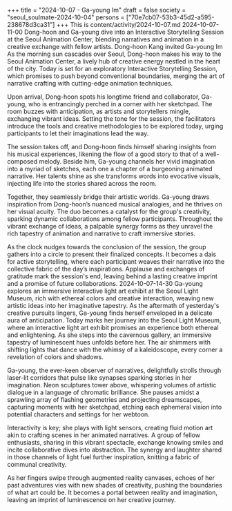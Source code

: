 +++
title = "2024-10-07 - Ga-young Im"
draft = false
society = "seoul_soulmate-2024-10-04"
persons = ["70e7cb07-53b3-45d2-a595-238678d3ca31"]
+++
This is content/activity/2024-10-07.md
2024-10-07-11-00
Dong-hoon and Ga-young dive into an Interactive Storytelling Session at the Seoul Animation Center, blending narratives and animation in a creative exchange with fellow artists.
Dong-hoon Kang invited Ga-young Im
As the morning sun cascades over Seoul, Dong-hoon makes his way to the Seoul Animation Center, a lively hub of creative energy nestled in the heart of the city. Today is set for an exploratory Interactive Storytelling Session, which promises to push beyond conventional boundaries, merging the art of narrative crafting with cutting-edge animation techniques.

Upon arrival, Dong-hoon spots his longtime friend and collaborator, Ga-young, who is entrancingly perched in a corner with her sketchpad. The room buzzes with anticipation, as artists and storytellers mingle, exchanging vibrant ideas. Setting the tone for the session, the facilitators introduce the tools and creative methodologies to be explored today, urging participants to let their imaginations lead the way.

The session takes off, and Dong-hoon finds himself sharing insights from his musical experiences, likening the flow of a good story to that of a well-composed melody. Beside him, Ga-young channels her vivid imagination into a myriad of sketches, each one a chapter of a burgeoning animated narrative. Her talents shine as she transforms words into evocative visuals, injecting life into the stories shared across the room.

Together, they seamlessly bridge their artistic worlds. Ga-young draws inspiration from Dong-hoon’s nuanced musical analogies, and he thrives on her visual acuity. The duo becomes a catalyst for the group's creativity, sparking dynamic collaborations among fellow participants. Throughout the vibrant exchange of ideas, a palpable synergy forms as they unravel the rich tapestry of animation and narrative to craft immersive stories.

As the clock nudges towards the conclusion of the session, the group gathers into a circle to present their finalized concepts. It becomes a dais for active storytelling, where each participant weaves their narrative into the collective fabric of the day’s inspirations. Applause and exchanges of gratitude mark the session's end, leaving behind a lasting creative imprint and a promise of future collaborations.
2024-10-07-14-30
Ga-young explores an immersive interactive light art exhibit at the Seoul Light Museum, rich with ethereal colors and creative interaction, weaving new artistic ideas into her imaginative tapestry.
As the aftermath of yesterday's creative pursuits lingers, Ga-young finds herself enveloped in a delicate aura of anticipation. Today marks her journey into the Seoul Light Museum, where an interactive light art exhibit promises an experience both ethereal and enlightening. As she steps into the cavernous gallery, an immersive tapestry of luminescent hues unfolds before her. The air shimmers with shifting lights that dance with the whimsy of a kaleidoscope, every corner a revelation of colors and shadows.

Ga-young, the ever-keen observer of narratives, delightfully strolls through laser-lit corridors that pulse like synapses sparking stories in her imagination. Neon sculptures tower above, whispering volumes of artistic dialogue in a language of chromatic brilliance. She pauses amidst a sprawling array of flashing geometries and projecting dreamscapes, capturing moments with her sketchpad, etching each ephemeral vision into potential characters and settings for her webtoon.

Interactivity is key; she plays with light sensors, creating fluid motion art akin to crafting scenes in her animated narratives. A group of fellow enthusiasts, sharing in this vibrant spectacle, exchange knowing smiles and incite collaborative dives into abstraction. The synergy and laughter shared in those channels of light fuel further inspiration, knitting a fabric of communal creativity. 

As her fingers swipe through augmented reality canvases, echoes of her past adventures vies with new shades of creativity, pushing the boundaries of what art could be. It becomes a portal between reality and imagination, leaving an imprint of luminescence on her creative journey.
